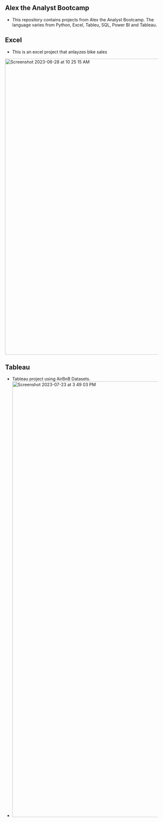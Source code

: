 ## Alex the Analyst Bootcamp
- This repository contains projects from Alex the Analyst Bootcamp. The language varies from Python, Excel, Tableu, SQL, Power BI and Tableau.

## Excel
- This is an excel project that anlayzes bike sales
<img width="976" alt="Screenshot 2023-06-28 at 10 25 15 AM" src="https://github.com/gchin97/Alex-The-Analyst-Bootcamp/assets/81975861/0f37fe84-a288-47cf-91b9-8550e4bf801e">

## Tableau
- Tableau project using AirBnB Datasets.
- <img width="1437" alt="Screenshot 2023-07-23 at 3 49 03 PM" src="https://github.com/gchin97/Alex-The-Analyst-Bootcamp/assets/81975861/ba55d695-d96c-4589-8840-f533f462fee9">
